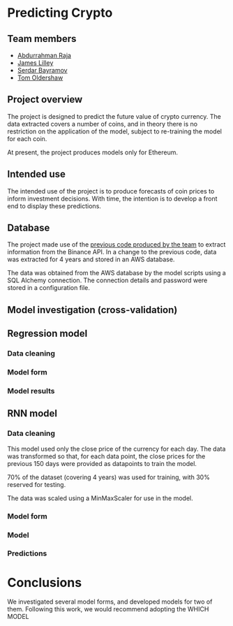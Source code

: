 # Predicting Crypto

## Team members
* [Abdurrahman Raja](https://github.com/Abzraja)
* [James Lilley](https://github.com/jimbleslilley)
* [Serdar Bayramov](https://github.com/serdar-bayramov)
* [Tom Oldershaw](https://github.com/TomHOldershaw)

## Project overview
The project is designed to predict the future value of crypto currency. The data extracted covers a number of coins, and in theory there is no restriction on the application of the model, subject to re-training the model for each coin. 

At present, the project produces models only for Ethereum.

## Intended use
The intended use of the project is to produce forecasts of coin prices to inform investment decisions. With time, the intention is to develop a front end to display these predictions.

## Database
The project made use of the [previous code produced by the team](https://github.com/Abzraja/project-3) to extract information from the Binance API. In a change to the previous code, data was extracted for 4 years and stored in an AWS database.

The data was obtained from the AWS database by the model scripts using a SQL Alchemy connection. The connection details and password were stored in a configuration file.

## Model investigation (cross-validation)

## Regression model
### Data cleaning

### Model form

### Model results


## RNN model
### Data cleaning
This model used only the close price of the currency for each day. The data was transformed so that, for each data point, the close prices for the previous 150 days were provided as datapoints to train the model.

70% of the dataset (covering 4 years) was used for training, with 30% reserved for testing.

The data was scaled using a MinMaxScaler for use in the model.

### Model form

### Model

### Predictions

# Conclusions
We investigated several model forms, and developed models for two of them. Following this work, we would recommend adopting the WHICH MODEL
